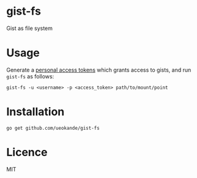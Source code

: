 # gist-fs
Gist as file system

# Usage

Generate a [personal access tokens](https://github.com/settings/tokens) which grants access to gists, and run `gist-fs` as follows:

```
gist-fs -u <username> -p <access_token> path/to/mount/point
```

# Installation

```
go get github.com/ueokande/gist-fs
```

# Licence

MIT
